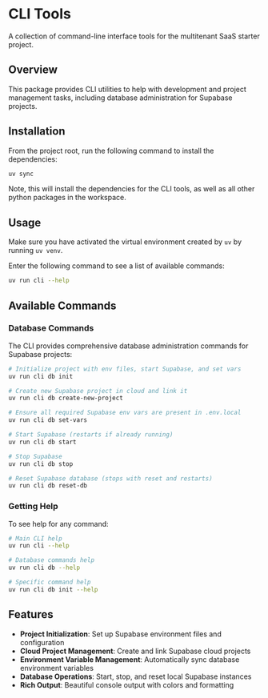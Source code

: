 # CLI Tools

A collection of command-line interface tools for the multitenant SaaS starter project.

## Overview

This package provides CLI utilities to help with development and project management tasks, including database administration for Supabase projects.

## Installation

From the project root, run the following command to install the dependencies:

```bash
uv sync
```

Note, this will install the dependencies for the CLI tools, as well as all other python packages in the workspace.

## Usage

Make sure you have activated the virtual environment created by `uv` by running `uv venv`.

Enter the following command to see a list of available commands:

```bash
uv run cli --help
```

## Available Commands

### Database Commands

The CLI provides comprehensive database administration commands for Supabase projects:

```bash
# Initialize project with env files, start Supabase, and set vars
uv run cli db init

# Create new Supabase project in cloud and link it
uv run cli db create-new-project

# Ensure all required Supabase env vars are present in .env.local
uv run cli db set-vars

# Start Supabase (restarts if already running)
uv run cli db start

# Stop Supabase
uv run cli db stop

# Reset Supabase database (stops with reset and restarts)
uv run cli db reset-db
```

### Getting Help

To see help for any command:

```bash
# Main CLI help
uv run cli --help

# Database commands help
uv run cli db --help

# Specific command help
uv run cli db init --help
```

## Features

- **Project Initialization**: Set up Supabase environment files and configuration
- **Cloud Project Management**: Create and link Supabase cloud projects
- **Environment Variable Management**: Automatically sync database environment variables
- **Database Operations**: Start, stop, and reset local Supabase instances
- **Rich Output**: Beautiful console output with colors and formatting
